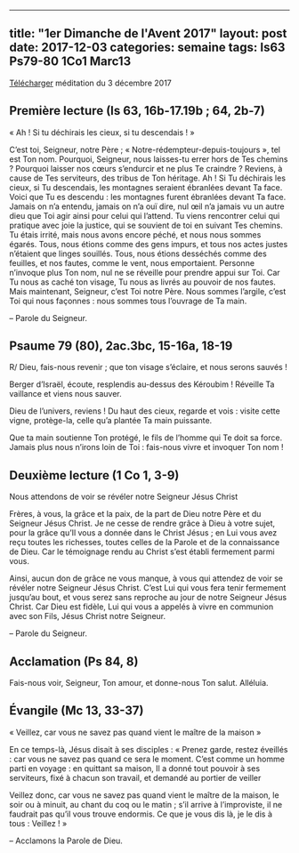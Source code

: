  ---
title: "1er Dimanche de l'Avent 2017"
layout: post
date: 2017-12-03
categories: semaine
tags: Is63 Ps79-80 1Co1 Marc13  
---

[Télécharger](https://bruno-sou.github.io/mypages/pj/2017-12-03_Messe_du_1er_dimanche_de_l_Avent_3_déc_2017.pdf) méditation du 3 décembre 2017

## Première lecture (Is 63, 16b-17.19b ; 64, 2b-7)
« Ah ! Si tu déchirais les cieux, si tu descendais ! »

C’est toi, Seigneur, notre Père ;
« Notre-rédempteur-depuis-toujours », tel est Ton nom.
Pourquoi, Seigneur, nous laisses-tu errer hors de Tes chemins ?
Pourquoi laisser nos cœurs s’endurcir et ne plus Te craindre ?
Reviens, à cause de Tes serviteurs, des tribus de Ton héritage.
Ah ! Si Tu déchirais les cieux, si Tu descendais,
les montagnes seraient ébranlées devant Ta face.
Voici que Tu es descendu : les montagnes furent ébranlées devant Ta face.
Jamais on n’a entendu, jamais on n’a ouï dire, nul œil n’a jamais vu 
un autre dieu que Toi agir ainsi pour celui qui l’attend.
Tu viens rencontrer celui qui pratique avec joie la justice, 
qui se souvient de toi en suivant Tes chemins.
Tu étais irrité, mais nous avons encore péché, et nous nous sommes égarés.
Tous, nous étions comme des gens impurs, et tous nos actes justes n’étaient que linges souillés.
Tous, nous étions desséchés comme des feuilles, et nos fautes, comme le vent, nous emportaient.
Personne n’invoque plus Ton nom, nul ne se réveille pour prendre appui sur Toi.
Car Tu nous as caché ton visage, Tu nous as livrés au pouvoir de nos fautes.
Mais maintenant, Seigneur, c’est Toi notre Père.
Nous sommes l’argile, c’est Toi qui nous façonnes :
nous sommes tous l’ouvrage de Ta main.

– Parole du Seigneur.

## Psaume 79 (80), 2ac.3bc, 15-16a, 18-19
R/ Dieu, fais-nous revenir ; que ton visage s’éclaire, et nous serons sauvés !

Berger d’Israël, écoute,
resplendis au-dessus des Kéroubim !
Réveille Ta vaillance
et viens nous sauver.

Dieu de l’univers, reviens !
Du haut des cieux, regarde et vois :
visite cette vigne, protège-la,
celle qu’a plantée Ta main puissante.

Que ta main soutienne Ton protégé,
le fils de l’homme qui Te doit sa force.
Jamais plus nous n’irons loin de Toi :
fais-nous vivre et invoquer Ton nom !

## Deuxième lecture (1 Co 1, 3-9)
Nous attendons de voir se révéler notre Seigneur Jésus Christ

Frères, à vous, la grâce et la paix, de la part de Dieu notre Père et du Seigneur Jésus Christ.
Je ne cesse de rendre grâce à Dieu à votre sujet, pour la grâce qu’Il vous a donnée dans le Christ Jésus ; 
en Lui vous avez reçu toutes les richesses, toutes celles de la Parole et de la connaissance de Dieu.
Car le témoignage rendu au Christ s’est établi fermement parmi vous.

Ainsi, aucun don de grâce ne vous manque,
à vous qui attendez de voir se révéler notre Seigneur Jésus Christ.
C’est Lui qui vous fera tenir fermement jusqu’au bout,
et vous serez sans reproche au jour de notre Seigneur Jésus Christ.
Car Dieu est fidèle, 
Lui qui vous a appelés à vivre en communion avec son Fils, Jésus Christ notre Seigneur.

– Parole du Seigneur.

## Acclamation (Ps 84, 8)
Fais-nous voir, Seigneur, Ton amour, et donne-nous Ton salut.
Alléluia.

## Évangile (Mc 13, 33-37)
« Veillez, car vous ne savez pas quand vient le maître de la maison »

En ce temps-là, Jésus disait à ses disciples :
« Prenez garde, restez éveillés : car vous ne savez pas quand ce sera le moment.
C’est comme un homme parti en voyage :
en quittant sa maison, Il a donné tout pouvoir à ses serviteurs,
fixé à chacun son travail, et demandé au portier de veiller

Veillez donc, car vous ne savez pas quand vient le maître de la maison, 
le soir ou à minuit, au chant du coq ou le matin ;
s’il arrive à l’improviste, il ne faudrait pas qu’il vous trouve endormis.
Ce que je vous dis là, je le dis à tous : Veillez ! »

– Acclamons la Parole de Dieu.
